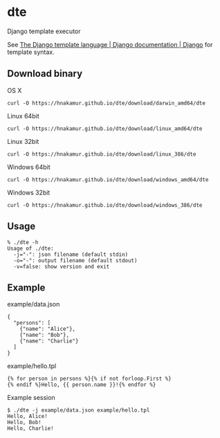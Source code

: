 dte
===

Django template executor

See [The Django template language | Django documentation | Django]( https://docs.djangoproject.com/en/dev/topics/templates/ ) for template syntax.

## Download binary

OS X

```
curl -O https://hnakamur.github.io/dte/download/darwin_amd64/dte
```

Linux 64bit

```
curl -O https://hnakamur.github.io/dte/download/linux_amd64/dte
```

Linux 32bit

```
curl -O https://hnakamur.github.io/dte/download/linux_386/dte
```

Windows 64bit

```
curl -O https://hnakamur.github.io/dte/download/windows_amd64/dte
```

Windows 32bit

```
curl -O https://hnakamur.github.io/dte/download/windows_386/dte
```

## Usage

```
% ./dte -h
Usage of ./dte:
  -j="-": json filename (default stdin)
  -o="-": output filename (default stdout)
  -v=false: show version and exit
```

## Example

example/data.json

```
{
  "persons": [
    {"name": "Alice"},
    {"name": "Bob"},
    {"name": "Charlie"}
  ]
}
```

example/hello.tpl

```
{% for person in persons %}{% if not forloop.First %}
{% endif %}Hello, {{ person.name }}!{% endfor %}
```

Example session

```
$ ./dte -j example/data.json example/hello.tpl
Hello, Alice!
Hello, Bob!
Hello, Charlie!
```

